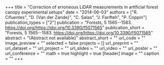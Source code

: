 +++
title = "Correction of erroneous LiDAR measurements in artificial forest canopy experimental setups"
date = "2014-06-03"
authors = ["R. Cifuentes", "D. {Van der Zande}", "C. Salas", "J. Farifteh", "P. Coppin"]
publication_types = ["2"]
publication = "Forests, 5 1565--1583. https://doi.org/https://doi.org/10.3390/f5071565"
publication_short = "Forests, 5 1565--1583. https://doi.org/https://doi.org/10.3390/f5071565"
abstract = "(Abstract not available)"
abstract_short = ""
url_code = ""
image_preview = ""
selected = false
projects = []
url_preprint = ""
url_dataset = ""
url_project = ""
url_slides = ""
url_video = ""
url_poster = ""
url_conference = ""
math = true
highlight = true
[header]
image = ""
caption = ""
+++
